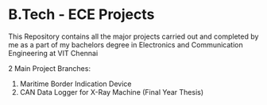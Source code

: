 # B.Tech - ECE Projects
This Repository contains all the major projects carried out and completed by me as a part of my bachelors degree in Electronics and Communication Engineering at VIT Chennai

2 Main Project Branches:
1. Maritime Border Indication Device
2. CAN Data Logger for X-Ray Machine (Final Year Thesis)
